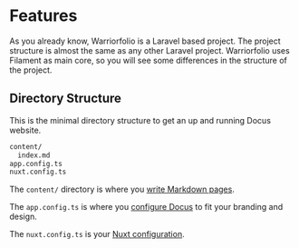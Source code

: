 # Features

As you already know, Warriorfolio is a Laravel based project. The project structure is almost the same as any other Laravel project. Warriorfolio uses Filament as main core, so you will see some differences in the structure of the project.
## Directory Structure

This is the minimal directory structure to get an up and running Docus website.

```bash
content/
  index.md
app.config.ts
nuxt.config.ts
```

The `content/` directory is where you [write Markdown pages](/introduction/writing-pages).

The `app.config.ts` is where you [configure Docus](/introduction/configuration) to fit your branding and design.


The `nuxt.config.ts` is your [Nuxt configuration](https://nuxt.com/docs/getting-started/configuration).
